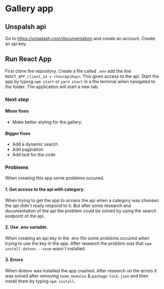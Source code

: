 # Gallery app 
## Unspalsh api 
Go to https://unsplash.com/documentation and create an account. 
Create an api key. 

## Run React App
First clone the repository.
Create a file called ```.env``` add the line ```REACT_APP_client_id = <YourApiKey>```. This gives access to the api.
Start the app by typing ```npm start``` or ```yarn start``` in a the terminal when navigated to the folder.
The application will start a new tab.

### Next step
#### Minor fixes
- Make better styling for the gallery.
#### Bigger fixes
- Add a dynamic search
- Add pagination
- Add test for the code

### Problems
When creating this app some problems occured.
#### 1. Get access to the api with category. 
When trying to get the app to access the api when a category was choosen the api didn´t really respond to it. But after some research and documentation of the api the problem could be solved by using the search endpoint of the api.
#### 2. Use .env variable. 
When creating an api key in the .env file some problems occured when trying to use the key in the app. After research the problem was that ```npm install dotenv --save``` wasn´t installed.
#### 3. Errors
When dotenv was installed the app crashed. After research on the errors it was solved after removing ```node_modules``` & ```package-lock.json``` and then install them by typing ```npm install```.

